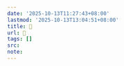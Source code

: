```yaml
---
date: '2025-10-13T11:27:43+08:00'
lastmod: '2025-10-13T13:04:51+08:00'
title: 󰙗
url: 󰙗
tags: []
src:
note:
---
```

